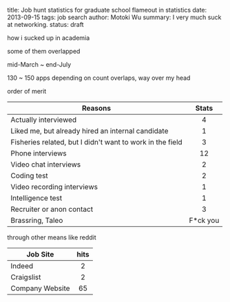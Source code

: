 title: Job hunt statistics for graduate school flameout in statistics
date: 2013-09-15
tags: job search
author: Motoki Wu
summary: I very much suck at networking. 
status: draft

how i sucked up in academia

some of them overlapped

mid-March ~ end-July

130 ~ 150 apps depending on count overlaps, way over my head

order of merit

Reasons | Stats 
--|:--:
Actually interviewed | 4
Liked me, but already hired an internal candidate | 1 
Fisheries related, but I didn't want to work in the field | 3 
Phone interviews | 12
Video chat interviews | 2
Coding test | 2
Video recording interviews | 1
Intelligence test | 1 
Recruiter or anon contact | 3
Brassring, Taleo | F*ck you 

through other means like reddit

Job Site | hits
-- | :--:
Indeed | 2
Craigslist | 2
Company Website | 65
